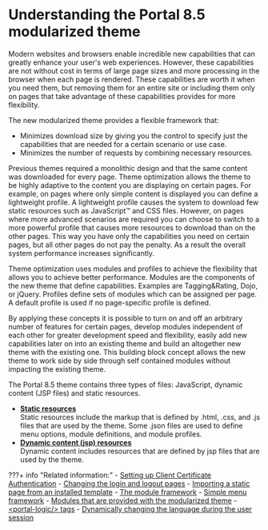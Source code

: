# Understanding the Portal 8.5 modularized theme

Modern websites and browsers enable incredible new capabilities that can greatly enhance your user's web experiences. However, these capabilities are not without cost in terms of large page sizes and more processing in the browser when each page is rendered. These capabilities are worth it when you need them, but removing them for an entire site or including them only on pages that take advantage of these capabilities provides for more flexibility.

The new modularized theme provides a flexible framework that:

-   Minimizes download size by giving you the control to specify just the capabilities that are needed for a certain scenario or use case.
-   Minimizes the number of requests by combining necessary resources.

Previous themes required a monolithic design and that the same content was downloaded for every page. Theme optimization allows the theme to be highly adaptive to the content you are displaying on certain pages. For example, on pages where only simple content is displayed you can define a lightweight profile. A lightweight profile causes the system to download few static resources such as JavaScript™ and CSS files. However, on pages where more advanced scenarios are required you can choose to switch to a more powerful profile that causes more resources to download than on the other pages. This way you have only the capabilities you need on certain pages, but all other pages do not pay the penalty. As a result the overall system performance increases significantly.

Theme optimization uses modules and profiles to achieve the flexibility that allows you to achieve better performance. Modules are the components of the new theme that define capabilities. Examples are Tagging&Rating, Dojo, or jQuery. Profiles define sets of modules which can be assigned per page. A default profile is used if no page-specific profile is defined.

By applying these concepts it is possible to turn on and off an arbitrary number of features for certain pages, develop modules independent of each other for greater development speed and flexibility, easily add new capabilities later on into an existing theme and build an altogether new theme with the existing one. This building block concept allows the new theme to work side by side through self contained modules without impacting the existing theme.

The Portal 8.5 theme contains three types of files: JavaScript, dynamic content \(JSP files\) and static resources.


-   **[Static resources](themeopt_defaultparts_static.md)**  
Static resources include the markup that is defined by .html, .css, and .js files that are used by the theme. Some .json files are used to define menu options, module definitions, and module profiles.
-   **[Dynamic content \(jsp\) resources](themeopt_defaultparts_jsp.md)**  
Dynamic content includes resources that are defined by jsp files that are used by the theme.


???+ info "Related information:"
    - [Setting up Client Certificate Authentication](../../../deployment/manage/security/configuring_ssl/certauth.md)
    - [Changing the login and logout pages](../../../deployment/manage/security/external_sec_mgmt/sec_chg_login.md)
    - [Importing a static page from an installed template](../../create_sites/building_website/static_content/including_static_content_pages/export_import_static_page/spa_xml_impt_tmplt.md)
    - [The module framework](../the_module_framework/index.md)
    - [Simple menu framework](../customizing_theme/menus/simple_menu_framework/index.md)
    - [Modules that are provided with the modularized theme](../the_module_framework/oob_modules/index.md)
    - [<portal-logic/\> tags](../customizing_theme/portal_jsp_tag/dgn_ptllogic.md)
    - [Dynamically changing the language during the user session](../../../extend_dx/development_tools/portal_admin_tools/language_support/adchglang_dynamic.md)

